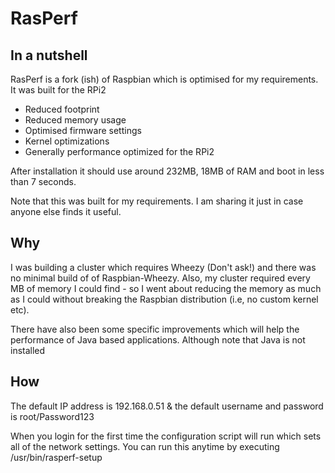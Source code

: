 # RasPerf

In a nutshell
--------------

RasPerf is a fork (ish) of Raspbian which is optimised for my requirements. It was built for the RPi2

- Reduced footprint
- Reduced memory usage
- Optimised firmware settings
- Kernel optimizations
- Generally performance optimized for the RPi2

After installation it should use around 232MB, 18MB of RAM and boot in less than 7 seconds. 

Note that this was built for my requirements. I am sharing it just in case anyone else finds it useful. 


Why
---

I was building a cluster which requires Wheezy (Don't ask!) and there was no minimal build of of Raspbian-Wheezy. Also, my cluster required every MB of memory I could find - so I went about reducing the memory as much as I could without breaking the Raspbian distribution (i.e, no custom kernel etc). 

There have also been some specific improvements which will help the performance of Java based applications. Although note that Java is not installed 


How
---

The default IP address is 192.168.0.51 & the default username and password is root/Password123

When you login for the first time the configuration script will run which sets all of the network settings. You can run this anytime by executing /usr/bin/rasperf-setup 
